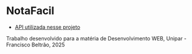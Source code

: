 # NotaFacil

- [API utilizada nesse projeto](https://github.com/DouglasSRM/nota-facil-api)

Trabalho desenvolvido para a matéria de Desenvolvimento WEB, Unipar - Francisco Beltrão, 2025
